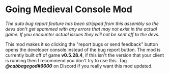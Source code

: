 # Going Medieval Console Mod
*The auto bug report feature has been stripped from this assembly so the devs don't get spammed with any errors that may not exist in the actual game. If you encounter actual issues they will not be sent off to the devs.*

This mod makes it so clicking the "report bugs or send feedback" button opens the developer console instead of the bug report button.
The mod is currently built off of game **v0.5.28.4**, if this isn't the version that your client is running then I recommend you don't try to use this. Tag ***@cabbagegod#6600*** on Discord if you really want this mod updated.
